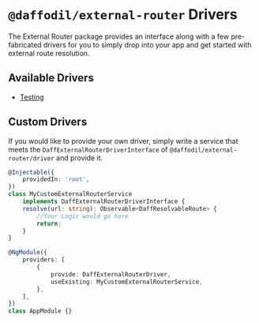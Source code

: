 # `@daffodil/external-router` Drivers

The External Router package provides an interface along with a few pre-fabricated drivers for you to simply drop into your app and get started with external route resolution.

## Available Drivers

- [Testing](./drivers/testing.md)

## Custom Drivers

If you would like to provide your own driver, simply write a service that meets the `DaffExternalRouterDriverInterface` of `@daffodil/external-router/driver` and provide it.

```ts
@Injectable({
	providedIn: 'root',
})
class MyCustomExternalRouterService
	implements DaffExternalRouterDriverInterface {
	resolve(url: string): Observable<DaffResolvableRoute> {
		//Your Logic would go here
		return;
	}
}

@NgModule({
	providers: [
		{
			provide: DaffExternalRouterDriver,
			useExisting: MyCustomExternalRouterService,
		},
	],
})
class AppModule {}
```
